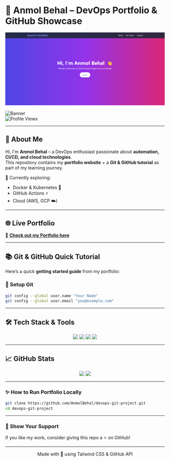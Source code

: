 # 🚀 Anmol Behal – DevOps Portfolio & GitHub Showcase  

<p align="center">
  <!-- Replace the URL below with an actual screenshot of your site (once deployed) -->
  <img src="https://raw.githubusercontent.com/AnmolBehal/devops-git-project/main/preview.png" alt="Portfolio Preview" width="800"/>
</p>

![Banner](https://img.shields.io/badge/DevOps-Engineer-blue?style=for-the-badge&logo=github)  
![Profile Views](https://komarev.com/ghpvc/?username=AnmolBehal&style=for-the-badge&color=blueviolet)

---

## 👋 About Me  
Hi, I'm **Anmol Behal** – a DevOps enthusiast passionate about **automation, CI/CD, and cloud technologies**.  
This repository contains my **portfolio website** + a **Git & GitHub tutorial** as part of my learning journey.  

🌱 Currently exploring:  
- Docker & Kubernetes 🐳  
- GitHub Actions ⚡  
- Cloud (AWS, GCP ☁️)  

---

## 🌐 Live Portfolio  
🔗 **[Check out my Portfolio here](https://anmolbehal.github.io/)**  

---

## 📚 Git & GitHub Quick Tutorial  

Here’s a quick **getting started guide** from my portfolio:

### 🚀 Setup Git
```bash
git config --global user.name "Your Name"
git config --global user.email "you@example.com"
```
---

## 🛠️ Tech Stack & Tools

<p align="center"> <img src="https://img.shields.io/badge/Git-F05032?style=for-the-badge&logo=git&logoColor=white"/> <img src="https://img.shields.io/badge/GitHub-181717?style=for-the-badge&logo=github&logoColor=white"/> <img src="https://img.shields.io/badge/Tailwind_CSS-38B2AC?style=for-the-badge&logo=tailwind-css&logoColor=white"/> <img src="https://img.shields.io/badge/DevOps-0A66C2?style=for-the-badge&logo=azure-devops&logoColor=white"/> </p>

---

## 📈 GitHub Stats

<p align="center"> <img src="https://github-readme-stats.vercel.app/api?username=AnmolBehal&show_icons=true&theme=radical" /> <img src="https://github-readme-stats.vercel.app/api/top-langs/?username=AnmolBehal&layout=compact&theme=radical"  width="500"/> </p>

---

### ✨ How to Run Portfolio Locally
```bash
git clone https://github.com/AnmolBehal/devops-git-project.git
cd devops-git-project
```

---

### 🌟 Show Your Support

If you like my work, consider giving this repo a ⭐ on GitHub!

---

<p align="center"> Made with 💙 using Tailwind CSS & GitHub API </p>
